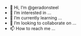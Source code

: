 - 👋 Hi, I’m @geradonsteel
- 👀 I’m interested in ...
- 🌱 I’m currently learning ...
- 💞️ I’m looking to collaborate on ...
- 📫 How to reach me ...

<!---
geradonsteel/geradonsteel is a ✨ special ✨ repository because its `README.md` (this file) appears on your GitHub profile.
You can click the Preview link to take a look at your changes.
--->
